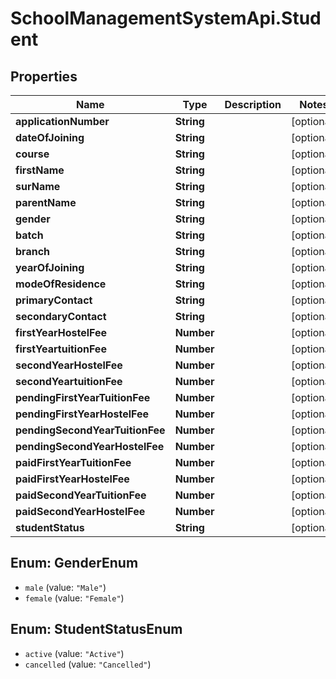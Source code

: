 # SchoolManagementSystemApi.Student

## Properties
Name | Type | Description | Notes
------------ | ------------- | ------------- | -------------
**applicationNumber** | **String** |  | [optional] 
**dateOfJoining** | **String** |  | [optional] 
**course** | **String** |  | [optional] 
**firstName** | **String** |  | [optional] 
**surName** | **String** |  | [optional] 
**parentName** | **String** |  | [optional] 
**gender** | **String** |  | [optional] 
**batch** | **String** |  | [optional] 
**branch** | **String** |  | [optional] 
**yearOfJoining** | **String** |  | [optional] 
**modeOfResidence** | **String** |  | [optional] 
**primaryContact** | **String** |  | [optional] 
**secondaryContact** | **String** |  | [optional] 
**firstYearHostelFee** | **Number** |  | [optional] 
**firstYeartuitionFee** | **Number** |  | [optional] 
**secondYearHostelFee** | **Number** |  | [optional] 
**secondYeartuitionFee** | **Number** |  | [optional] 
**pendingFirstYearTuitionFee** | **Number** |  | [optional] 
**pendingFirstYearHostelFee** | **Number** |  | [optional] 
**pendingSecondYearTuitionFee** | **Number** |  | [optional] 
**pendingSecondYearHostelFee** | **Number** |  | [optional] 
**paidFirstYearTuitionFee** | **Number** |  | [optional] 
**paidFirstYearHostelFee** | **Number** |  | [optional] 
**paidSecondYearTuitionFee** | **Number** |  | [optional] 
**paidSecondYearHostelFee** | **Number** |  | [optional] 
**studentStatus** | **String** |  | [optional] 

<a name="GenderEnum"></a>
## Enum: GenderEnum

* `male` (value: `"Male"`)
* `female` (value: `"Female"`)


<a name="StudentStatusEnum"></a>
## Enum: StudentStatusEnum

* `active` (value: `"Active"`)
* `cancelled` (value: `"Cancelled"`)

